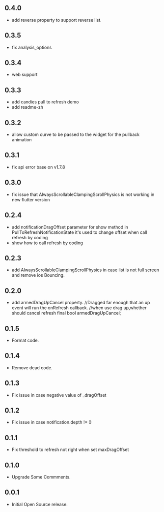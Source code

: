 ## 0.4.0

* add reverse property to support reverse list.

## 0.3.5

* fix analysis_options
  
## 0.3.4

* web support

## 0.3.3

* add candies pull to refresh demo
* add readme-zh

## 0.3.2

* allow custom curve to be passed to the widget for the pullback animation

## 0.3.1

* fix api error base on v1.7.8

## 0.3.0

* fix issue that AlwaysScrollableClampingScrollPhysics is not working in new flutter version 

## 0.2.4

* add notificationDragOffset parameter for show method in PullToRefreshNotificationState
  it's used to change offset when call refresh by coding
* show how to call refresh by coding

## 0.2.3

* add AlwaysScrollableClampingScrollPhysics in case list is not full screen and remove ios Bouncing.

## 0.2.0

* add armedDragUpCancel property.
  //Dragged far enough that an up event will run the onRefresh callback.
  //when use drag up,whether should cancel refresh
  final bool armedDragUpCancel;

## 0.1.5

* Format code.

## 0.1.4

* Remove dead code.

## 0.1.3

* Fix issue in case negative value of _dragOffset

## 0.1.2

* Fix issue in case notification.depth != 0

## 0.1.1

* Fix threshold to refresh not right when set maxDragOffset

## 0.1.0

* Upgrade Some Commments.

## 0.0.1

* Initial Open Source release.